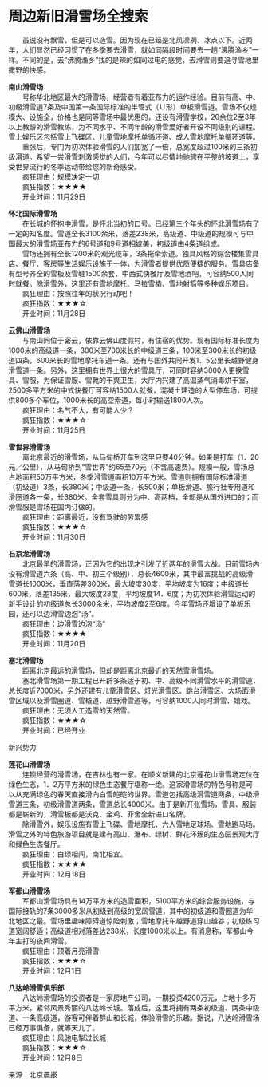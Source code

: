 # 周边新旧滑雪场全搜索  
  
&emsp;&emsp;虽说没有飘雪，但是可以造雪。因为现在已经是北风凛冽、冰点以下。近两年，人们显然已经习惯了在冬季要去滑雪，就如同隔段时间要去一趟“沸腾渔乡”一样。不同的是，去“沸腾渔乡”找的是辣的如同过电的感觉，去滑雪则要追寻雪地里撒野的快感。   
  
**南山滑雪场**  
&emsp;&emsp;号称华北地区最大的滑雪场，经营者有着亚布力的运作经验。目前有高、中、初级滑雪道7条及中国第一条国际标准的半管式（Ｕ形）单板滑雪道。雪场不仅规模大、设施全，价格也是同等雪场中最优惠的，还设有滑雪学校，20余位2至3年以上教龄的滑雪教练，为不同水平、不同年龄的滑雪爱好者开设不同级别的课程。雪上娱乐区包括雪上飞碟区、儿童雪地摩托单循环道、成人雪地摩托单循环道等。   
&emsp;&emsp;重张后，专门为初次体验滑雪的人们加宽了一倍，总宽度超过100米的三条初级滑道。希望一尝滑雪刺激感觉的人们，今年可以尽情地驰骋在平整的坡道上，享受世界流行的冬季运动带给您的新奇感受。   
&emsp;&emsp;疯狂理由：规模决定一切  
&emsp;&emsp;疯狂指数：★★★★  
&emsp;&emsp;开业时间：11月29日  
  
**怀北国际滑雪场**  
&emsp;&emsp;在长城的怀抱中滑雪，是怀北当初的口号。已经第三个年头的怀北滑雪场有了一定的知名度。雪道全长3100余米，落差238米，高级道、中级道的规模可与中国最大的滑雪场亚布力的6号道和9号道相媲美，初级道由4条道组成。   
&emsp;&emsp;雪场还拥有全长1200米的观光缆车，3条拖牵索道。独具风格的综合楼集雪具店、餐厅、客房等生活娱乐设施于一体，为滑雪者提供优质便捷的服务。雪具店备有型号齐全的雪板及雪鞋1500余套，中西式快餐厅及雪地酒吧，可容纳500人同时就餐。除滑雪外，这里还有雪地摩托、马拉雪橇、雪地射箭等多种娱乐项目。   
&emsp;&emsp;疯狂理由：按照往年的状况行动吧！  
&emsp;&emsp;疯狂指数：★★★☆  
&emsp;&emsp;开业时间：11月28日  
  
**云佛山滑雪场**  
&emsp;&emsp;与南山同位于密云，依靠云佛山度假村，有住宿的优势。现有国际标准长度为1000米的高级道一条，300米至700米长的中级道三条，100米至300米长的初级道四条，600米长的雪地摩托车道一条。还有与国外共同开发1．5公里长越野健身滑雪道一条。另外，这里拥有世界上很大的雪具厅，可同时容纳3000人更换雪具、雪服，为保证雪服、雪靴的干爽卫生，大厅内兴建了高温蒸气消毒烘干室，2500多平方米的中式快餐厅可容纳1500人就餐，混凝土建造的大型停车场，可提供800多个车位，1000米长的高空索道，每小时输送1800人次。   
&emsp;&emsp;疯狂理由：名气不大，有可能人少？  
&emsp;&emsp;疯狂指数：★★★☆  
&emsp;&emsp;开业时间：11月25日  
  
**雪世界滑雪场**  
&emsp;&emsp;离北京最近的滑雪场，从马甸桥开车到这里只要40分钟。如果是打车（1．20元／公里），从马甸桥到“雪世界”约65至70元（不含高速费）。规模一般，雪场总占地面积50万平方米，冬季滑雪道面积10万平方米。雪道则拥有国际标准滑道（初级道）3条，长380米；中级道一条，长500米；单板滑道、旅行社专用道和滑圈道各一条，长380米。全套雪具则分为中、高两档，全部是从国外进口的；而滑雪服是雪场在国内订做的。   
&emsp;&emsp;疯狂理由：距离最近，没有驾驶的劳累感  
&emsp;&emsp;疯狂指数：★★★☆  
&emsp;&emsp;开业时间：11月30日  
  
**石京龙滑雪场**  
&emsp;&emsp;北京最早的滑雪场，正因为它的出现才引发了近两年的滑雪大战。目前雪场内设有滑雪道六条（高、中、初三个级别），总长4600米，其中最富挑战的高级滑雪道长1000米，垂直落差300米，最大坡度30度，平均坡度为16度；中级道长600米，落差135米，最大坡度28度，平均坡度14．6度；为初次体验滑雪运动的新手设计的初级道总长3000余米，平均坡度2至6度。今年雪场还增设了单板乐园，还可以边滑雪边泡“汤”。   
&emsp;&emsp;疯狂理由：边滑雪边泡“汤”  
&emsp;&emsp;疯狂指数：★★★★  
&emsp;&emsp;开业时间：11月20日  
  
**塞北滑雪场**  
&emsp;&emsp;距离北京最远的滑雪场，但却是距离北京最近的天然雪滑雪场。   
&emsp;&emsp;塞北滑雪场第一期工程已开辟多条适于初、中、高级不同滑雪水平的滑雪道，总长度近7000米，另外还建有儿童滑雪区、灯光滑雪区、跳台滑雪区、大场面滑雪区域以及滑雪圈道、雪橇道、越野滑雪道等，可容纳1000人同时滑雪、嬉戏。   
&emsp;&emsp;疯狂理由：无须人工造雪的天然雪。   
&emsp;&emsp;疯狂指数：★★★☆  
&emsp;&emsp;开业时间：已经开业  
  
新兴势力  
  
**莲花山滑雪场**  
&emsp;&emsp;连锁经营的滑雪场，在吉林也有一家。在顺义新建的北京莲花山滑雪场定位在绿色生态，1．2万平方米的绿色生态餐厅堪称一绝。这家滑雪场的特色号称是可以从充满绿色的春天直接滑向白雪皑皑的世界。雪道包括高级滑雪道两条，中级滑雪道三条，初级滑雪道两条，雪道总长4000米。由于是新开张雪场，雪具、服装都是崭新的，滑雪板都是沃克、金鸡、菲舍全新进口名牌。   
&emsp;&emsp;除滑雪外，娱乐设施有雪上飞碟、雪地摩托、六人雪地足球场、雪地跑马场。滑雪之外的特色旅游项目就是建有高山、瀑布、绿树、鲜花环簇的生态园景观大厅和绿色生态餐厅。   
&emsp;&emsp;疯狂理由：白绿相间，南北相宜。   
&emsp;&emsp;疯狂指数：★★★★  
&emsp;&emsp;开业时间：12月18日  
  
**军都山滑雪场**  
&emsp;&emsp;军都山滑雪场具有14万平方米的造雪面积，5100平方米的综合服务设施，与国际接轨的7条3000多米从初级到高级的宽阔雪道，其中的初级道和雪圈道为华北地区之最。雪场里趣味障碍道惊险刺激；雪地摩托车越野道穿山越谷；初级练习道宽阔舒适；高级道相对落差达238米，长度1000米以上。有消息称，军都山今年主打的夜间滑雪。   
&emsp;&emsp;疯狂理由：顶着月亮滑雪  
&emsp;&emsp;疯狂指数：★★★☆  
&emsp;&emsp;开业时间：12月1日  
  
**八达岭滑雪俱乐部**  
&emsp;&emsp;八达岭滑雪场的投资者是一家房地产公司，一期投资4200万元，占地十多万平方米，紧邻风景秀丽的八达岭长城。落成后，这里将拥有两条初级道、两条中级道、一条高级道，游客可伴着群山和长城，体验滑雪的乐趣。据说，八达岭滑雪场已经万事俱备，就等天儿了。   
&emsp;&emsp;疯狂理由：风驰电掣过长城  
&emsp;&emsp;疯狂指数：★★★☆  
&emsp;&emsp;开业时间：12月8日  
  
来源：北京晨报